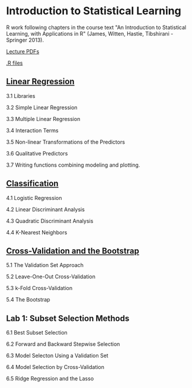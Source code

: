 # Introduction to Statistical Learning

R work following chapters in the course text "An Introduction to Statistical Learning, with Applications in R" (James, Witten, Hastie, Tibshirani - Springer 2013). 

[Lecture PDFs](https://github.com/JustinMShea/Statistical-Learning/tree/master/lecturePDFs)

[.R files](https://github.com/JustinMShea/Statistical-Learning/tree/master/R)

## [Linear Regression](https://github.com/JustinMShea/Statistical-Learning/blob/master/R/03-LinearRegression.pdf)

3.1 Libraries 

3.2 Simple Linear Regression 

3.3 Multiple Linear Regression

3.4 Interaction Terms

3.5 Non-linear Transformations of the Predictors

3.6 Qualitative Predictors

3.7 Writing functions combining modeling and plotting.

## [Classification](https://github.com/JustinMShea/Statistical-Learning/blob/master/R/04-Classification.pdf)

4.1 Logistic Regression 

4.2 Linear Discriminant Analysis

4.3 Quadratic Discriminant Analysis

4.4 K-Nearest Neighbors


## [Cross-Validation and the Bootstrap](https://github.com/JustinMShea/Statistical-Learning/blob/master/R/05-CV-Resampling-Methods.pdf)

5.1 The Validation Set Approach

5.2 Leave-One-Out Cross-Validation   

5.3 k-Fold Cross-Validation

5.4 The Bootstrap


## Lab 1: Subset Selection Methods  

6.1 Best Subset Selection 

6.2 Forward and Backward Stepwise Selection  

6.3 Model Selecton Using a Validation Set

6.4 Model Selection by Cross-Validation

6.5 Ridge Regression and the Lasso




